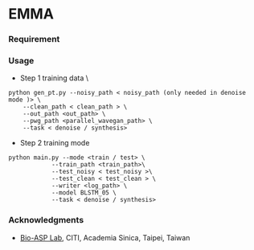 # EMMA
### Requirement
### Usage

* Step 1 training data \
```
python gen_pt.py --noisy_path < noisy_path (only needed in denoise mode )> \   
    --clean_path < clean_path > \       
    --out_path <out_path> \       
    --pwg_path <parallel_wavegan_path> \       
    --task < denoise / synthesis>
```

* Step 2 training mode
```
python main.py --mode <train / test> \
            --train_path <train_path>\
            --test_noisy < test_noisy >\
            --test_clean < test_clean > \
            --writer <log_path> \
            --model BLSTM_05 \
            --task < denoise / synthesis>
```
### Acknowledgments
* [Bio-ASP Lab](./https://bio-asplab.citi.sinica.edu.tw/), CITI, Academia Sinica, Taipei, Taiwan
